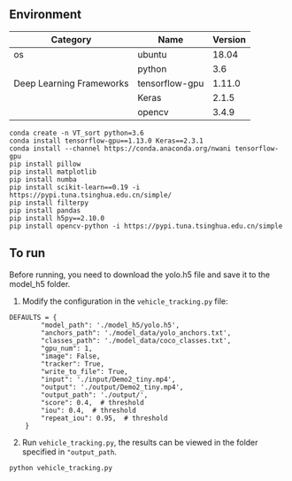 ## Environment

|Category|Name|Version|
|-----|-----|-----|
|os|ubuntu|18.04|
||python|3.6|
|Deep Learning Frameworks|tensorflow-gpu|1.11.0|
||Keras|2.1.5|
||opencv|3.4.9|

```angular2
conda create -n VT_sort python=3.6
conda install tensorflow-gpu==1.13.0 Keras==2.3.1
conda install --channel https://conda.anaconda.org/nwani tensorflow-gpu
pip install pillow
pip install matplotlib
pip install numba
pip install scikit-learn==0.19 -i https://pypi.tuna.tsinghua.edu.cn/simple/
pip install filterpy
pip install pandas
pip install h5py==2.10.0
pip install opencv-python -i https://pypi.tuna.tsinghua.edu.cn/simple
```

## To run
Before running, you need to download the yolo.h5 file and save it to the model_h5 folder.

1. Modify the configuration in the `vehicle_tracking.py` file:

```
DEFAULTS = {
        "model_path": './model_h5/yolo.h5',
        "anchors_path": './model_data/yolo_anchors.txt',
        "classes_path": './model_data/coco_classes.txt',
        "gpu_num": 1,
        "image": False,
        "tracker": True,
        "write_to_file": True,
        "input": './input/Demo2_tiny.mp4',
        "output": './output/Demo2_tiny.mp4',
        "output_path": './output/',
        "score": 0.4,  # threshold
        "iou": 0.4,  # threshold
        "repeat_iou": 0.95,  # threshold
    }
```

2. Run `vehicle_tracking.py`, the results can be viewed in the folder specified in `"output_path`.

```
python vehicle_tracking.py
```